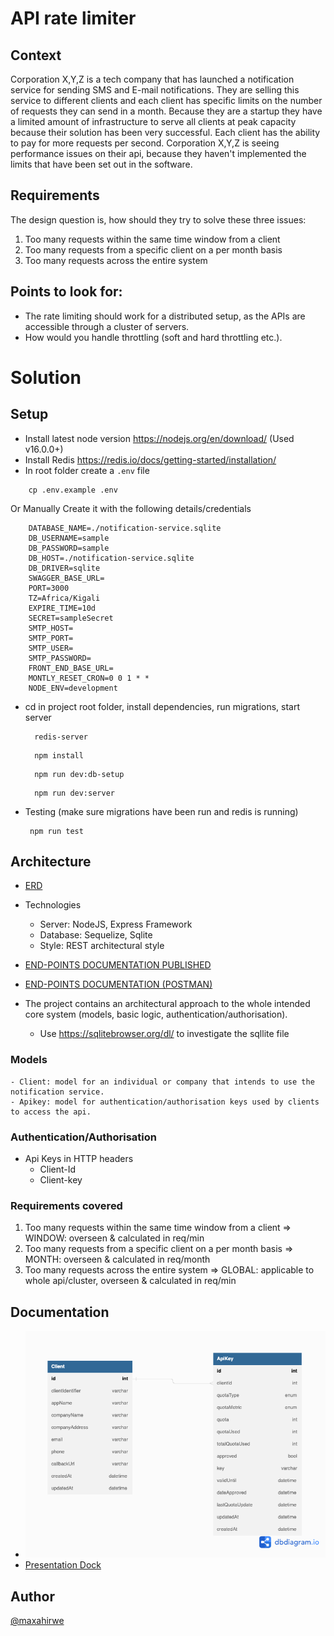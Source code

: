 # API rate limiter

## Context

Corporation X,Y,Z is a tech company that has launched a notification service for sending SMS and
E-mail notifications. They are selling this service to different clients and each client has specific
limits on the number of requests they can send in a month. Because they are a startup they have a
limited amount of infrastructure to serve all clients at peak capacity because their solution has
been very successful. Each client has the ability to pay for more requests per second. Corporation
X,Y,Z is seeing performance issues on their api, because they haven't implemented the limits that
have been set out in the software.

## Requirements

The design question is, how should they try to solve these three issues:

1. Too many requests within the same time window from a client
2. Too many requests from a specific client on a per month basis
3. Too many requests across the entire system

## Points to look for:

- The rate limiting should work for a distributed setup, as the APIs are accessible through a
  cluster of servers.
- How would you handle throttling (soft and hard throttling etc.).

# Solution

## Setup

- Install latest node version https://nodejs.org/en/download/ (Used v16.0.0+)
- Install Redis https://redis.io/docs/getting-started/installation/
- In root folder create a `.env` file

```
    cp .env.example .env
```

Or Manually Create it with the following details/credentials

```
    DATABASE_NAME=./notification-service.sqlite
    DB_USERNAME=sample
    DB_PASSWORD=sample
    DB_HOST=./notification-service.sqlite
    DB_DRIVER=sqlite
    SWAGGER_BASE_URL=
    PORT=3000
    TZ=Africa/Kigali
    EXPIRE_TIME=10d
    SECRET=sampleSecret
    SMTP_HOST=
    SMTP_PORT=
    SMTP_USER=
    SMTP_PASSWORD=
    FRONT_END_BASE_URL=
    MONTLY_RESET_CRON=0 0 1 * *
    NODE_ENV=development
```

- cd in project root folder, install dependencies, run migrations, start server

  ```
    redis-server
  ```

  ```
    npm install
  ```

  ```
    npm run dev:db-setup
  ```

  ```
    npm run dev:server
  ```

- Testing (make sure migrations have been run and redis is running)

  ```
   npm run test
  ```

## Architecture

- [ERD](https://dbdiagram.io/d/640544d4296d97641d859679)
- Technologies
  - Server: NodeJS, Express Framework
  - Database: Sequelize, Sqlite
  - Style: REST architectural style
- [END-POINTS DOCUMENTATION PUBLISHED](https://documenter.getpostman.com/view/16879881/2s93JnVSnt)
- [END-POINTS DOCUMENTATION (POSTMAN)](https://universal-capsule-39502.postman.co/workspace/5975be7f-a315-4934-bca2-1c2b1e9ea2cc/collection/16879881-c7a6ece8-4ea8-4c19-9abd-e3d83604e9ac?action=share&creator=16879881)

- The project contains an architectural approach to the whole intended core system (models, basic logic, authentication/authorisation).

  - Use https://sqlitebrowser.org/dl/ to investigate the sqllite file

### Models

    - Client: model for an individual or company that intends to use the notification service.
    - Apikey: model for authentication/authorisation keys used by clients to access the api.

### Authentication/Authorisation

- Api Keys in HTTP headers
  - Client-Id
  - Client-key

### Requirements covered

1. Too many requests within the same time window from a client => WINDOW: overseen & calculated in req/min
2. Too many requests from a specific client on a per month basis => MONTH: overseen & calculated in req/month
3. Too many requests across the entire system => GLOBAL: applicable to whole api/cluster, overseen & calculated in req/min

## Documentation

- ![ERD.png](/documentation/erd.png)
- [Presentation Dock](https://docs.google.com/presentation/d/1mekHQsbiDj3mefp5AIrIBRJqLq1BZDqQQkljwqaOqns/edit?usp=sharing)

## Author

[@maxahirwe](https://max.rw)
